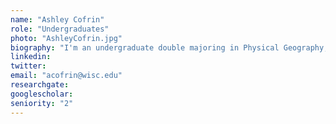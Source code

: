```yaml
---
name: "Ashley Cofrin"
role: "Undergraduates"
photo: "AshleyCofrin.jpg"
biography: "I'm an undergraduate double majoring in Physical Geography, and Community Environmental Sociology, with a certificate in Environmental Studies. I am currently working on understanding the seasonality of the Younger Dryas through climate simulations. I also help out with sampling sediment cores in the lab. "
linkedin: 
twitter: 
email: "acofrin@wisc.edu"
researchgate: 
googlescholar: 
seniority: "2"
---
```

